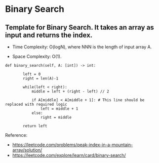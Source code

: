 # Binary Search

## Template for Binary Search. It takes an array as input and returns the index.

- Time Complexity: O(log⁡N), where NNN is the length of input array A.

- Space Complexity: O(1).

```
def binary_search(self, A: [int]) -> int:
        
        left = 0
        right = len(A)-1
        
        while(left < right):
            middle = left + (right - left) // 2
            
            if A[middle] < A[middle + 1]: # This line should be replaced with required logic
                left = middle + 1
            else:
                right = middle
        
        return left
```
Reference:
- https://leetcode.com/problems/peak-index-in-a-mountain-array/solution/
- https://leetcode.com/explore/learn/card/binary-search/